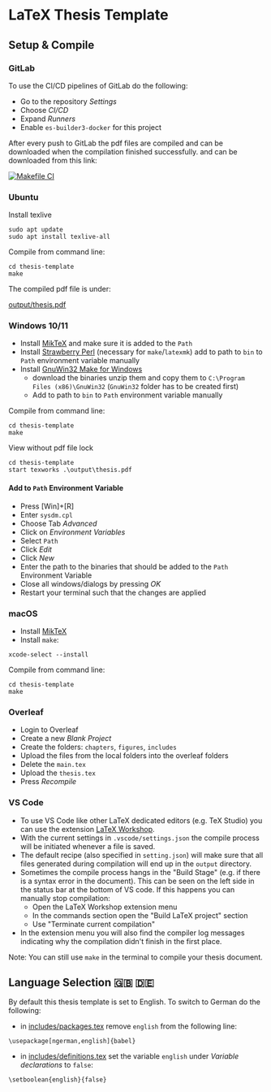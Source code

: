 # LaTeX Thesis Template

## Setup & Compile

### GitLab
To use the CI/CD pipelines of GitLab do the following:
* Go to the repository _Settings_
* Choose _CI/CD_
* Expand _Runners_
* Enable `es-builder3-docker` for this project

After every push to GitLab the pdf files are compiled and can be downloaded when the compilation finished successfully. and can be downloaded from this link:

[![Makefile CI](https://github.com/TomSchammo/Bachelorthesis/actions/workflows/makefile.yml/badge.svg)](https://github.com/TomSchammo/Bachelorthesis/actions/workflows/makefile.yml)

### Ubuntu

Install texlive
```
sudo apt update
sudo apt install texlive-all
```

Compile from command line:
```
cd thesis-template
make
```

The compiled pdf file is under:

[output/thesis.pdf](output/thesis.pdf)

### Windows 10/11

* Install [MikTeX](https://miktex.org/download) and make sure it is added to the `Path`
* Install [Strawberry Perl](https://strawberryperl.com/) (necessary for `make`/`latexmk`) add to path to `bin` to `Path` environment variable manually
* Install [GnuWin32 Make for Windows](http://gnuwin32.sourceforge.net/packages/make.htm)
	* download the binaries unzip them and copy them to `C:\Program Files (x86)\GnuWin32` (`GnuWin32` folder has to be created first)
	* Add to path to `bin` to `Path` environment variable manually

Compile from command line:
```
cd thesis-template
make
```

View without pdf file lock
```
cd thesis-template
start texworks .\output\thesis.pdf
```

#### Add to `Path` Environment Variable
* Press [Win]+[R]
* Enter `sysdm.cpl`
* Choose Tab _Advanced_
* Click on _Environment Variables_
* Select `Path`
* Click _Edit_
* Click _New_
* Enter the path to the binaries that should be added to the `Path` Environment Variable
* Close all windows/dialogs by pressing _OK_
* Restart your terminal such that the changes are applied

### macOS

* Install [MikTeX](https://miktex.org/howto/install-miktex-mac)
* Install `make`:
```
xcode-select --install
```

Compile from command line:
```
cd thesis-template
make
```

### Overleaf
* Login to Overleaf
* Create a new _Blank Project_
* Create the folders: `chapters`, `figures`, `includes`
* Upload the files from the local folders into the overleaf folders
* Delete the `main.tex`
* Upload the `thesis.tex`
* Press _Recompile_

### VS Code
* To use VS Code like other LaTeX dedicated editors (e.g. TeX Studio) you can use the extension [LaTeX Workshop](https://marketplace.visualstudio.com/items?itemName=James-Yu.latex-workshop).
* With the current settings in `.vscode/settings.json` the compile process will be initiated whenever a file is saved.
* The default recipe (also specified in `setting.json`) will make sure that all files generated during compilation will end up in the `output` directory.
* Sometimes the compile process hangs in the "Build Stage" (e.g. if there is a syntax error in the document). This can be seen on the left side in the status bar at the bottom of VS code. If this happens you can manually stop compilation:
  * Open the LaTeX Workshop extension menu
  * In the commands section open the "Build LaTeX project" section
  * Use "Terminate current compilation"
* In the extension menu you will also find the compiler log messages indicating why the compilation didn't finish in the first place.

Note: You can still use `make` in the terminal to compile your thesis document.

## Language Selection 🇬🇧 🇩🇪

By default this thesis template is set to English. To switch to German do the following:
* in [includes/packages.tex](./includes/packages.tex) remove `english` from the following line:
```
\usepackage[ngerman,english]{babel}
```
* in [includes/definitions.tex](./includes/definitions.tex) set the variable `english` under _Variable declarations_ to `false`:
```
\setboolean{english}{false}
```
